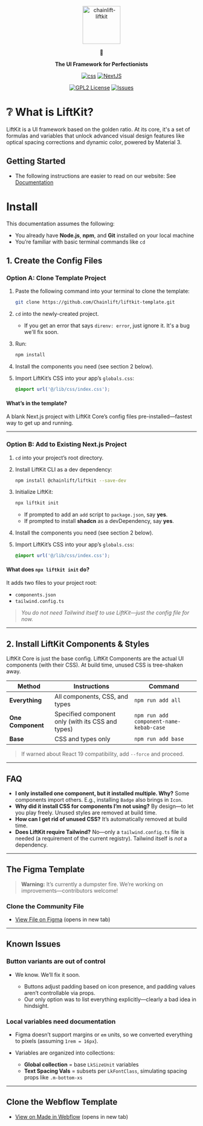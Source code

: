 <!-- markdownlint-disable -->
<br />
<div align="center">
  <a href="https://github.com/chainlift/liftkit">
    <img src="https://cdn.prod.website-files.com/657f62adb6ceeafe578853be/68748d8bdb8b734290a3db92_h-lockup-transparent.svg" height="100em" alt="chainlift-liftkit">
  </a>
  <p>🎢</p>
  <p>
    <strong>
      The UI Framework for Perfectionists
    </strong>
  </p>

[![css][css-shield]][css-url]
[![NextJS][nextjs-shield]][nextjs-url]

[![GPL2 License][license-shield]][license-url]
[![Issues][issues-shield]][issues-url]
</div>
<!-- markdownlint-restore -->

# :grey_question: What is LiftKit?
LiftKit is a UI framework based on the golden ratio. At its core, it's a set of formulas and variables that unlock advanced visual design features like optical spacing corrections and dynamic color, powered by Material 3. 

## Getting Started
- The following instructions are easier to read on our website: See [Documentation](https://www.chainlift.io/liftkit/get-started)

# Install

This documentation assumes the following:

* You already have **Node.js**, **npm**, and **Git** installed on your local machine
* You’re familiar with basic terminal commands like `cd`

## 1. Create the Config Files

### Option A: Clone Template Project

1. Paste the following command into your terminal to clone the template:

   ```bash
   git clone https://github.com/Chainlift/liftkit-template.git
   ```
2. `cd` into the newly-created project.

   * If you get an error that says `direnv: error`, just ignore it. It's a bug we'll fix soon.
3. Run:

   ```bash
   npm install
   ```
4. Install the components you need (see section 2 below).
5. Import LiftKit’s CSS into your app’s `globals.css`:

   ```css
   @import url('@/lib/css/index.css');
   ```

#### What’s in the template?

A blank Next.js project with LiftKit Core’s config files pre-installed—fastest way to get up and running.

---

### Option B: Add to Existing Next.js Project

1. `cd` into your project’s root directory.
2. Install LiftKit CLI as a dev dependency:

   ```bash
   npm install @chainlift/liftkit --save-dev
   ```
3. Initialize LiftKit:

   ```bash
   npx liftkit init
   ```

   * If prompted to add an `add` script to `package.json`, say **yes**.
   * If prompted to install **shadcn** as a devDependency, say **yes**.
4. Install the components you need (see section 2 below).
5. Import LiftKit’s CSS into your app’s `globals.css`:

   ```css
   @import url('@/lib/css/index.css');
   ```

#### What does `npx liftkit init` do?

It adds two files to your project root:

* `components.json`
* `tailwind.config.ts`

> *You do not need Tailwind itself to use LiftKit—just the config file for now.*

---

## 2. Install LiftKit Components & Styles

LiftKit Core is just the base config. LiftKit Components are the actual UI components (with their CSS). At build time, unused CSS is tree-shaken away.

| Method            | Instructions                                      | Command                                 |
| ----------------- | ------------------------------------------------- | --------------------------------------- |
| **Everything**    | All components, CSS, and types                    | `npm run add all`                       |
| **One Component** | Specified component only (with its CSS and types) | `npm run add component-name-kebab-case` |
| **Base**          | CSS and types only                                | `npm run add base`                      |

> If warned about React 19 compatibility, add `--force` and proceed.

---

## FAQ

* **I only installed one component, but it installed multiple. Why?**
  Some components import others. E.g., installing `Badge` also brings in `Icon`.
* **Why did it install CSS for components I’m not using?**
  By design—to let you play freely. Unused styles are removed at build time.
* **How can I get rid of unused CSS?**
  It’s automatically removed at build time.
* **Does LiftKit require Tailwind?**
  No—only a `tailwind.config.ts` file is needed (a requirement of the current registry). Tailwind itself is *not* a dependency.

---

## The Figma Template

> **Warning:** It’s currently a dumpster fire. We’re working on improvements—contributors welcome!

### Clone the Community File

* [View File on Figma](https://www.figma.com) (opens in new tab)

---

## Known Issues

### Button variants are out of control

* We know. We’ll fix it soon.

  * Buttons adjust padding based on icon presence, and padding values aren’t controllable via props.
  * Our only option was to list everything explicitly—clearly a bad idea in hindsight.

### Local variables need documentation

* Figma doesn’t support margins or `em` units, so we converted everything to pixels (assuming `1rem = 16px`).
* Variables are organized into collections:

  * **Global collection** = base `LkSizeUnit` variables
  * **Text Spacing Vals** = subsets per `LkFontClass`, simulating spacing props like `.m-bottom-xs`

---

## Clone the Webflow Template

* [View on Made in Webflow](https://www.webflow.com) (opens in new tab)



<!-- MARKDOWN LINKS & IMAGES -->
[nextjs-shield]: https://img.shields.io/badge/Next.js-000000.svg?style=for-the-badge&logo=next.js&logoColor=white
[nextjs-url]: https://github.com/vercel/next.js
[nix-shield]: https://img.shields.io/badge/nix-0175C2?style=for-the-badge&logo=NixOS&logoColor=white
[nix-url]: https://nixos.org/
[css-shield]: https://img.shields.io/badge/CSS3-1572B6.svg?style=for-the-badge&logo=css3&logoColor=white
[css-url]: https://developer.mozilla.org/en-US/docs/Web/CSS
[shadcn-shield]: https://img.shields.io/badge/shadcn-registry-%23EDE9FE.svg?style=for-the-badge&logo=vercel&logoColor=black
[shadcn-url]: https://ui.shadcn.com/docs/registry

[license-shield]: https://img.shields.io/github/license/chainlift/liftkit.svg?style=for-the-badge
[license-url]: https://github.com/chainlift/liftkit/blob/master/LICENSE
[issues-shield]: https://img.shields.io/github/issues/chainlift/liftkit.svg?style=for-the-badge
[issues-url]: https://github.com/chainlift/liftkit/issues
[license-shield]: https://img.shields.io/github/license/chainlift/liftkit.svg?style=for-the-badge
[license-url]: https://github.com/chainlift/liftkit/blob/master/LICENSE
